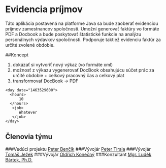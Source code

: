 # Evidencia príjmov

Táto aplikácia postavená na platforme Java sa bude zaoberať evidenciou príjmov zamestnancov spoločnosti. Umožní generovať faktúry vo formáte PDF a  Docbook a bude poskytovať štatistické funkcie na analýzu personálnych výdavkov spoločnosti. Podporuje taktiež evidenciu faktúr za určité zvolené obdobie.

##Koncept
1. dokázať si vytvoriť nový výkaz (vo formáte xml)
2. možnosť z výkazu vygenerovať DocBook obsahujúcu súčet prác za určité obdobie + celkový pracovný čas a celkový plat
4. transformovať DocBook -> PDF

```
<day date="1463529600">
  <hours>
      10
  </hours>
   <job>
      Whatever
   </job>
</day>
```

## Členovia týmu
###Vedúci projektu
[Peter Benčík](https://github.com/bencikpeter)
###Vývojár
[Peter Tirala]()
###Vývojár
[Tomáš Ježek]()
###Vývojár
[Oldřich Konečný]()
###Konzultant
[Mgr. Luděk Bártek, Ph.D.](https://github.com/ludekbartek)
